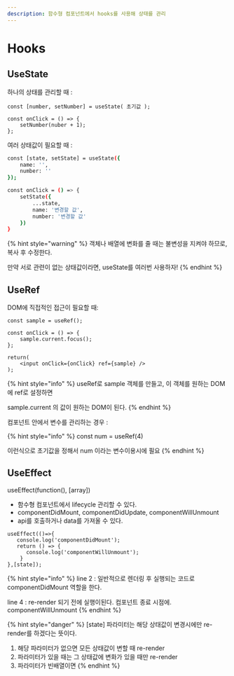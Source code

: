 ```yaml
---
description: 함수형 컴포넌트에서 hooks를 사용해 상태를 관리
---
```


# Hooks

## UseState

하나의 상태를 관리할 때 :

```
const [number, setNumber] = useState( 초기값 );

const onClick = () => {
    setNumber(nuber + 1);
};
```

여러 상태값이 필요할 때 :

```bash
const [state, setState] = useState({
    name: '',
    number: ''
});

const onClick = () => {
    setState({
        ...state,
        name: '변경할 값',
        number: '변경할 값'
    })
}
```

{% hint style="warning" %}
객체나 배열에 변화를 줄 때는 불변성을 지켜야 하므로, 복사 후 수정한다.

만약 서로 관련이 없는 상태값이라면, useState를 여러번 사용하자!
{% endhint %}





## UseRef

DOM에 직접적인 접근이 필요할  때:

```
const sample = useRef();

const onClick = () => {
    sample.current.focus();
};

return(
    <input onClick={onClick} ref={sample} />
);
```

{% hint style="info" %}
useRef로 sample 객체를 만들고, 이 객체를 원하는 DOM에 ref로 설정하면

sample.current 의 값이 원하는 DOM이 된다.
{% endhint %}



컴포넌트 안에서 변수를 관리하는 경우 : 

{% hint style="info" %}
const num = useRef\(4\) 

이런식으로 초기값을 정해서 num 이라는 변수이용시에 필요
{% endhint %}



## UseEffect

useEffect\(function\(\), \[array\]\) 

* 함수형 컴포넌트에서 lifecycle 관리할 수 있다.
* componentDidMount, componentDidUpdate, componentWillUnmount
* api를 호출하거나 data를 가져올 수 있다.

```
useEffect(()=>{
   console.log('componentDidMount');
   return () => {
      console.log('componentWillUnmount');
    } 
},[state]);
```

{% hint style="info" %}
line 2 : 일반적으로 렌더링 후 실행되는 코드로 componentDidMount 역할을 한다.

line 4 : re-render 되기 전에 실행이된다. 컴포넌트 종료 시점에. componentWillUnmount
{% endhint %}

{% hint style="danger" %}
\[state\] 파라미터는 해당 상태값이 변경시에만 re-render를 하겠다는 뜻이다.

1. 해당 파라미터가 없으면 모든 상태값이 변할 때 re-render
2. 파라미터가 있을 때는 그 상태값에 변화가 있을 때만 re-render
3. 파라미터가 빈배열이면 
{% endhint %}




